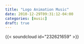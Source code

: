 ```yaml
---
title: "Logo Animation Music"
date: 2010-12-29T09:31:12-04:00
categories: [music]
draft: true
---
```


{{< soundcloud id="232621659" >}}